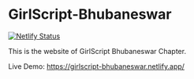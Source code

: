 # GirlScript-Bhubaneswar 

[![Netlify Status](https://api.netlify.com/api/v1/badges/62a66566-70b3-4406-b124-07cf51c82f16/deploy-status)](https://app.netlify.com/sites/girlscript-bhubaneswar/deploys)

This is the website of GirlScript Bhubaneswar Chapter.

Live Demo: https://girlscript-bhubaneswar.netlify.app/
